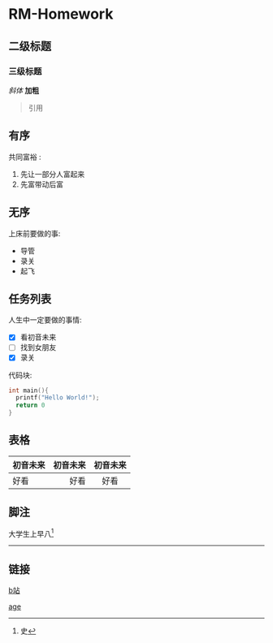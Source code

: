  # RM-Homework
## 二级标题
### 三级标题

*斜体*
**加粗**

> 引用

## 有序
共同富裕 :
1. 先让一部分人富起来
2. 先富带动后富

## 无序
上床前要做的事:
- 导管
- 录关
- 起飞

## 任务列表
人生中一定要做的事情:
- [x] 看初音未来
- [ ] 找到女朋友
- [x] 录关

代码块:
```c++
int main(){
  printf("Hello World!");
  return 0
}
```

## 表格
|初音未来|初音未来|初音未来|
|:---|---:|:---:|
|好看|好看|好看|

## 脚注
大学生上早八[^早八]

---
## 链接
[b站](www.bilibili.com"不会变质的网站捏")

[age][id]

[id]:www.agemys.io


[^早八]:史
